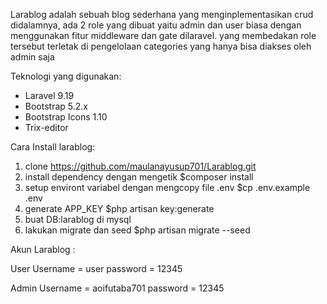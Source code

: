 Larablog adalah sebuah blog sederhana yang menginplementasikan crud didalamnya, ada 2 role yang dibuat yaitu admin dan user biasa dengan menggunakan fitur middleware dan gate dilaravel. yang membedakan role tersebut terletak di pengelolaan categories yang hanya bisa diakses oleh admin saja

Teknologi yang digunakan:

-   Laravel 9.19
-   Bootstrap 5.2.x
-   Bootstrap Icons 1.10
-   Trix-editor

Cara Install larablog:

1. clone https://github.com/maulanayusup701/Larablog.git
2. install dependency dengan mengetik $composer install
3. setup environt variabel dengan mengcopy file .env $cp .env.example .env
4. generate APP_KEY $php artisan key:generate
5. buat DB:larablog di mysql
6. lakukan migrate dan seed $php artisan migrate --seed

Akun Larablog :

User
Username = user
password = 12345

Admin
Username = aoifutaba701
password = 12345
